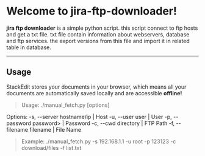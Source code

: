 Welcome to jira-ftp-downloader!
===================


 **jira ftp downloader** is a simple python script. this script connect to ftp hosts and get a txt file. txt file contain information about webservers, database and ftp services. the export versions from this file and import it in related table in database.

----------


Usage
-------------

StackEdit stores your documents in your browser, which means all your documents are automatically saved locally and are accessible **offline!**

>   Usage: ./manual_fetch.py [options]
>
  Options: -s, --server    hostname/ip   |   Host
           -u, --user      user          |   User
           -p, --password  password>     |   Password
           -c, --cwd       directory     |   FTP Path
           -f, --filename  filename      |   File Name

>  Example: ./manual_fetch.py -s 192.168.1.1 -u root -p 123123 -c download/files -f list.txt
